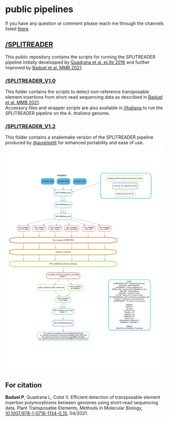 # public pipelines 

If you have any question or comment please reach me through the channels listed [there](http://pbaduel.com/about). 

## [/SPLITREADER](/SPLITREADER) 

This public repository contains the scripts for running the SPLITREADER pipeline initially developped by [Quadrana et al. eLife 2016](https://doi.org/10.7554/eLife.15716) and further improved by [Baduel et al. MMB 2021](https://doi.org/10.1007/978-1-0716-1134-0_15). 

### [/SPLITREADER_V1.0](/SPLITREADER_V1.0)

This folder contains the scripts to detect non-reference transposable element insertions from short-read sequencing data as described in [Baduel et al. MMB 2021](https://doi.org/10.1007/978-1-0716-1134-0_15). <br/>
Accessory files and wrapper scripts are also available in [/thaliana](/SPLITREADER/thaliana) to run the SPLITREADER pipeline on the _A. thaliana_ genome. <br/>

### [/SPLITREADER_V1.2](/SPLITREADER_V1.2)

This folder contains a snakemake version of the SPLITREADER pipeline produced by [@aurelpetit](https://github.com/aurelpetit) for enhanced portability and ease of use. 
![workflow](SPLITREADER_v1/dag_workflow.svg)

## For citation

**Baduel P**, Quadrana L, Colot V. Efficient detection of transposable element insertion polymorphisms between genomes using short-read sequencing data. Plant Transposable Elements, Methods in Molecular Biology, [10.1007/978-1-0716-1134-0_15](https://doi.org/10.1007/978-1-0716-1134-0_15), 04/2021.



